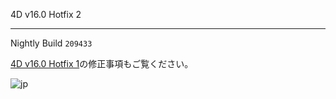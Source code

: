 4D v16.0 Hotfix 2

---

Nightly Build ``209433``

[4D v16.0 Hotfix 1](https://github.com/4D-JP/release-notes/tree/master/v16/16.0/hf1)の修正事項もご覧ください。

![jp](https://cloud.githubusercontent.com/assets/10509075/16182979/016305e0-36e7-11e6-816b-2335cc6f0abb.png)
